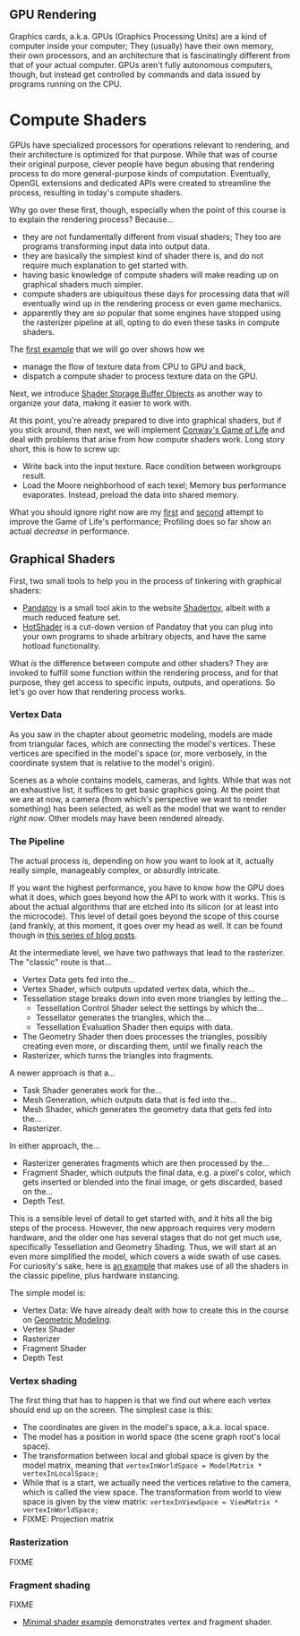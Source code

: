 GPU Rendering
-------------

Graphics cards, a.k.a. GPUs (Graphics Processing Units) are a kind of
computer inside your computer; They (usually) have their own memory,
their own processors, and an architecture that is fascinatingly
different from that of your actual computer. GPUs aren't fully
autonomous computers, though, but instead get controlled by commands and
data issued by programs running on the CPU.


Compute Shaders
===============

GPUs have specialized processors for operations relevant to rendering,
and their architecture is optimized for that purpose. While that was of
course their original purpose, clever people have begun abusing that
rendering process to do more general-purpose kinds of computation.
Eventually, OpenGL extensions and dedicated APIs were created to
streamline the process, resulting in today's compute shaders.

Why go over these first, though, especially when the point of this
course is to explain the rendering process? Because...
* they are not fundamentally different from visual shaders; They too are
  programs transforming input data into output data.
* they are basically the simplest kind of shader there is, and do not
  require much explanation to get started with.
* having basic knowledge of compute shaders will make reading up on
  graphical shaders much simpler.
* compute shaders are ubiquitous these days for processing data that
  will eventually wind up in the rendering process or even game
  mechanics.
* apparently they are *so* popular that some engines have stopped using
  the rasterizer pipeline at all, opting to do even these tasks in
  compute shaders.

The [first example](shaders/compute/main_basic_compute.py) that we will
go over shows how we
* manage the flow of texture data from CPU to GPU and back,
* dispatch a compute shader to process texture data on the GPU.

Next, we introduce
[Shader Storage Buffer Objects](shaders/compute/main_ssbo.py) as another
way to organize your data, making it easier to work with.

At this point, you're already prepared to dive into graphical shaders,
but if you stick around, then next, we will implement
[Conway's Game of Life](shaders/compute/main_game_of_life.py) and deal
with problems that arise from how compute shaders work. Long story
short, this is how to screw up:
* Write back into the input texture. Race condition between workgroups
  result.
* Load the Moore neighborhood of each texel; Memory bus performance
  evaporates. Instead, preload the data into shared memory.

What you should ignore right now are my
[first](shaders/compute/main_game_of_life_2.py) and
[second](shaders/compute/main_game_of_life_3.py) attempt to improve
the Game of Life's performance; Profiling does so far show an actual
*decrease* in performance.


Graphical Shaders
-----------------

First, two small tools to help you in the process of tinkering with
graphical shaders:
* [Pandatoy](pandatoy/main.py) is a small tool akin to the website
  [Shadertoy](https://www.shadertoy.com/), albeit with a much reduced
  feature set.
* [HotShader](pandatoy/hotshader.py) is a cut-down version of Pandatoy
  that you can plug into your own programs to shade arbitrary objects,
  and have the same hotload functionality.

What *is* the difference between compute and other shaders? They are
invoked to fulfill some function within the rendering process, and for
that purpose, they get access to specific inputs, outputs, and
operations. So let's go over how that rendering process works.


### Vertex Data

As you saw in the chapter about geometric modeling, models are made from
triangular faces, which are connecting the model's vertices. These
vertices are specified in the model's space (or, more verbosely, in the
coordinate system that is relative to the model's origin).

Scenes as a whole contains models, cameras, and lights. While that was
not an exhaustive list, it suffices to get basic graphics going. At the
point that we are at now, a camera (from which's perspective we want to
render something) has been selected, as well as the model that we want
to render *right now*. Other models may have been rendered already.


### The Pipeline

The actual process is, depending on how you want to look at it, actually
really simple, manageably complex, or absurdly intricate.

If you want the highest performance, you have to know how the GPU does
what it does, which goes beyond how the API to work with it works. This
is about the actual algorithms that are etched into its silicon (or at
least into the microcode). This level of detail goes beyond the scope of
this course (and frankly, at this moment, it goes over my head as well.
It can be found though in
[this series of blog posts](https://fgiesen.wordpress.com/2011/07/09/a-trip-through-the-graphics-pipeline-2011-index/).

At the intermediate level, we have two pathways that lead to the
rasterizer. The "classic" route is that...
* Vertex Data gets fed into the...
* Vertex Shader, which outputs updated vertex data, which the...
* Tessellation stage breaks down into even more triangles by letting
  the...
  * Tessellation Control Shader select the settings by which the...
  * Tessellator generates the triangles, which the...
  * Tessellation Evaluation Shader then equips with data.
* The Geometry Shader then does processes the triangles, possibly
  creating even more, or discarding them, until we finally reach the
* Rasterizer, which turns the triangles into fragments.

A newer approach is that a...
* Task Shader generates work for the...
* Mesh Generation, which outputs data that is fed into the...
* Mesh Shader, which generates the geometry data that gets fed into
  the...
* Rasterizer.

In either approach, the...
* Rasterizer generates fragments which are then processed by the...
* Fragment Shader, which outputs the final data, e.g. a pixel's color,
  which gets inserted or blended into the final image, or gets
  discarded, based on the...
* Depth Test.

This is a sensible level of detail to get started with, and it hits all
the big steps of the process. However, the new approach requires very
modern hardware, and the older one has several stages that do not get
much use, specifically Tessellation and Geometry Shading. Thus, we will
start at an even more simplified the model, which covers a wide swath of
use cases. For curiosity's sake, here is
[an example](shaders/all_stages/shader.py) that makes use of all the
shaders in the classic pipeline, plus hardware instancing.

The simple model is:
* Vertex Data: We have already dealt with how to create this in the
  course on
  [Geometric Modeling](../geometric_modeling/geometric_modeling.md).
* Vertex Shader
* Rasterizer
* Fragment Shader
* Depth Test


### Vertex shading

The first thing that has to happen is that we find out where each vertex
should end up on the screen. The simplest case is this:

* The coordinates are given in the model's space, a.k.a. local space.
* The model has a position in world space (the scene graph root's local
  space).
* The transformation between local and global space is given by the
  model matrix, meaning that
  `vertexInWorldSpace = ModelMatrix * vertexInLocalSpace;`
* While that is a start, we actually need the vertices relative to the
  camera, which is called the view space. The transformation from world
  to view space is given by the view matrix:
  `vertexInViewSpace = ViewMatrix * vertexInWorldSpace;`
* FIXME: Projection matrix


### Rasterization

FIXME


### Fragment shading

FIXME
* [Minimal shader example](shaders/minimal/shader.py) demonstrates
  vertex and fragment shader.
